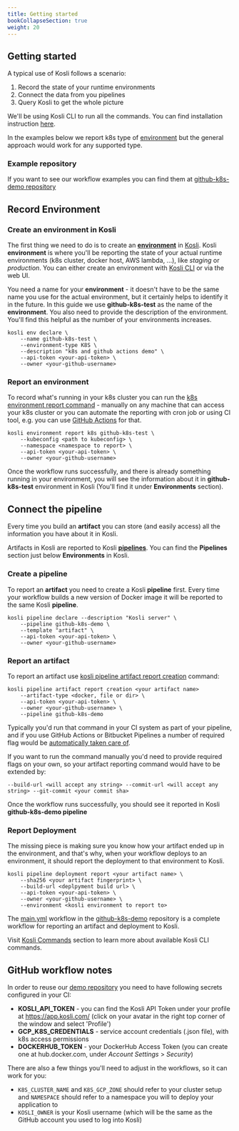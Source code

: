 ```yaml
---
title: Getting started
bookCollapseSection: true
weight: 20
---
```

## Getting started

A typical use of Kosli follows a scenario:

1. Record the state of your runtime environments
1. Connect the data from you pipelines 
1. Query Kosli to get the whole picture

We'll be using Kosli CLI to run all the commands. You can find installation instruction [here](/getting_started/installation).

In the examples below we report k8s type of [environment](/introducing_kosli/environments) but the general approach would work for any supported type.


### Example repository
If you want to see our workflow examples you can find them at [github-k8s-demo repository](https://github.com/kosli-dev/github-k8s-demo)

## Record Environment

### Create an environment in Kosli

The first thing we need to do is to create an **[environment](/introducing_kosli/environments)** in [Kosli](https://app.kosli.com). 
Kosli **environment** is where you'll be reporting the state of your actual runtime environments (k8s cluster, docker host, AWS lambda, ...), like *staging* or *production*. 
You can either create an environment with [Kosli CLI](/introducing_kosli/cli/) or via the web UI. 

You need a name for your **environment** - it doesn't have to be the same name you use for the actual environment, but it certainly helps to identify it in the future. In this guide we use **github-k8s-test** as the name of the **environment**.
You also need to provide the description of the environment. You'll find this helpful as the number of your environments increases.

```shell {.command}
kosli env declare \
    --name github-k8s-test \
    --environment-type K8S \
    --description "k8s and github actions demo" \
    --api-token <your-api-token> \
    --owner <your-github-username>
```

### Report an environment

To record what's running in your k8s cluster you can run the [k8s environment report command](/client_reference/kosli_environment_report_k8s/) - manually on any machine that can access your k8s cluster or you can automate the reporting with cron job or using CI tool, e.g. you can use [GitHub Actions](https://github.com/kosli-dev/github-k8s-demo/blob/main/.github/workflows/report.yml) for that.

```shell {.command}
kosli environment report k8s github-k8s-test \
    --kubeconfig <path to kubeconfig> \
    --namespace <namespace to report> \
    --api-token <your-api-token> \
    --owner <your-github-username>
```

Once the workflow runs successfully, and there is already something running in your environment, you will see the information about it in **github-k8s-test** environment in Kosli (You'll find it under **Environments** section).  

## Connect the pipeline

Every time you build an **artifact** you can store (and easily access) all the information you have about it in Kosli.

Artifacts in Kosli are reported to Kosli **[pipelines](/introducing_kosli/pipelines)**. You can find the **Pipelines** section just below **Environments** in Kosli.

### Create a pipeline

To report an **artifact** you need to create a Kosli **pipeline** first. Every time your workflow builds a new version of Docker image it will be reported to the same Kosli **pipeline**.

```shell {.command}
kosli pipeline declare --description "Kosli server" \
    --pipeline github-k8s-demo \
    --template "artifact" \
    --api-token <your-api-token> \
    --owner <your-github-username>
```

### Report an artifact

To report an artifact use [kosli pipeline artifact report creation](/client_reference/kosli_pipeline_artifact_report_creation/) command:

```shell {.command}
kosli pipeline artifact report creation <your artifact name> 
    --artifact-type <docker, file or dir> \
    --api-token <your-api-token> \
    --owner <your-github-username> \
    --pipeline github-k8s-demo
```

Typically you'd run that command in your CI system as part of your pipeline, and if you use GitHub Actions or Bitbucket Pipelines a number of required flag would be [automatically taken care of](/ci-defaults). 

If you want to run the command manually you'd need to provide required flags on your own, so your artifact reporting command would have to be extended by:

```shell {.command}
--build-url <will accept any string> --commit-url <will accept any string> --git-commit <your commit sha>
```

Once the workflow runs successfully, you should see it reported in Kosli **github-k8s-demo pipeline**

### Report Deployment

The missing piece is making sure you know how your artifact ended up in the environment, and that's why, when your workflow deploys to an environment, it should report the deployment to that environment to Kosli.  

```shell {.command}
kosli pipeline deployment report <your artifact name> \
    --sha256 <your artifact fingerprint> \
    --build-url <deplpyment build url> \
    --api-token <your-api-token> \
    --owner <your-github-username> \
    --environment <kosli environment to report to>
```

The [main.yml](https://github.com/kosli-dev/github-k8s-demo/blob/main/.github/workflows/main.yml) workflow in the [github-k8s-demo](https://github.com/kosli-dev/github-k8s-demo) repository is a complete workflow for reporting an artifact and deployment to Kosli.


Visit [Kosli Commands](/client_reference) section to learn more about available Kosli CLI commands.


## GitHub workflow notes

In order to reuse our [demo repository](https://github.com/kosli-dev/github-k8s-demo) you need to have following secrets configured in your CI:

* **KOSLI_API_TOKEN** - you can find the Kosli API Token under your profile at https://app.kosli.com/ (click on your avatar in the right top corner of the window and select 'Profile')
* **GCP_K8S_CREDENTIALS** - service account credentials (.json file), with k8s access permissions
* **DOCKERHUB_TOKEN** - your DockerHub Access Token (you can create one at hub.docker.com, under *Account Settings* > *Security*)

There are also a few things you'll need to adjust in the workflows, so it can work for you:

* `K8S_CLUSTER_NAME` and `K8S_GCP_ZONE` should refer to your cluster setup and `NAMESPACE` should refer to a namespace you will to deploy your application to
* `KOSLI_OWNER` is your Kosli username (which will be the same as the GitHub account you used to log into Kosli)
